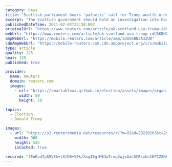 ```yaml
---
category: news
title: "Scottish parliament hears 'pathetic' call for Trump wealth order"
excerpt: "The Scottish government should hold an investigation into how Donald Trump funded his purchase of two golf courses in Scotland, the country's parliament was told on Wednesday, a call one of the former U."
publishedDateTime: 2021-02-03T23:58:00Z
originalUrl: "https://www.reuters.com/article/uk-scotland-usa-trump-idUSKBN2A32UD"
webUrl: "https://www.reuters.com/article/uk-scotland-usa-trump-idUSKBN2A32UD"
ampWebUrl: "https://mobile.reuters.com/article/amp/idUSKBN2A32UD"
cdnAmpWebUrl: "https://mobile-reuters-com.cdn.ampproject.org/c/s/mobile.reuters.com/article/amp/idUSKBN2A32UD"
type: article
quality: 125
heat: 125
published: true

provider:
  name: Reuters
  domain: reuters.com
  images:
    - url: "https://smartableai.github.io/election/assets/images/organizations/reuters.com-50x50.jpg"
      width: 50
      height: 50

topics:
  - Election
  - Donald Trump

images:
  - url: "https://s2.reutersmedia.net/resources/r/?m=02&d=20210203&t=2&i=1550209870&w=&fh=545px&fw=&ll=&pl=&sq=&r=LYNXMPEH121Q4"
    width: 908
    height: 545
    isCached: true

secured: "fEnEad7pS5V8h+l8fD6+V0k/XoqI0gfM63wTrmg3wjxAxL5CBsxkn1KFCZ8H8Yh+/M1jlweQzsbV0t3bmV28QxhqOClQ93rE6y44/2tSplb6LSfXKYpKU3Flh9nEs5B6tGiG2SSbIREZ3IdN8xEHFD8j7+YR8iMFhnx4cEdGfTlzba8VtM+hk7aHkjF0B3QUFSzYI3pRbs9MjGOgQ/OBmGLA0gsWa1if5fDEQLSz8uA7gaTjbUdX/bWsSvu0jhMs+KYWMvSvSOsJO6RqDpcatWJOq+EiYpK/9crw8JLsnuuXOquqUUYFeTudVssSQEJYFY0AepYcfA+BRa0mh39I2lbsCO9nab7FYBRr/nff0hM=;79/xhmnzyinjQD0w9N3D+w=="
---
```


